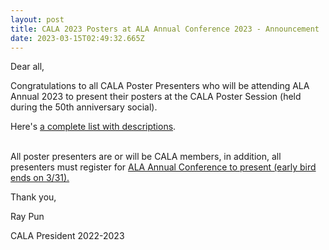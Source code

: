 ```yaml
---
layout: post
title: CALA 2023 Posters at ALA Annual Conference 2023 - Announcement
date: 2023-03-15T02:49:32.665Z
---
```

Dear all,

Congratulations to all CALA Poster Presenters who will be attending ALA Annual 2023 to present their posters at the CALA Poster Session (held during the 50th anniversary social).

Here's [a complete list with descriptions](https://docs.google.com/spreadsheets/d/1SgouwBa9cVghRKzWLI8qhUpqe4scFqBDZNd1Sb6lMZk/edit?resourcekey#gid=1413421831). 

\
All poster presenters are or will be CALA members, in addition, all presenters must register for [ALA Annual Conference to present (early bird ends on 3/31).](https://2023.alaannual.org/)

Thank you,

Ray Pun

CALA President 2022-2023
